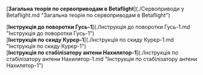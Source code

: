 [**Загальна теорія по сервоприводам в Betaflight**](./Сервоприводи у Betaflight.md "Загальна теорія по сервоприводам в Betaflight")


[**Інструкція до поворотки Гусь-1**](./Інструкція до поворотки Гусь-1.md "Інструкція до поворотки Гусь-1")  
[**Інструкція по скиду Курєр-1**](./Інструкція по скиду Курєр-1.md "Інструкція по скиду Курєр-1")  
[**Інструкція по стабілізатору антени Нахилятор-1**](./Інструкція по стабілізатору антени Нахилятор-1.md "Інструкція по стабілізатору антени Нахилятор-1")